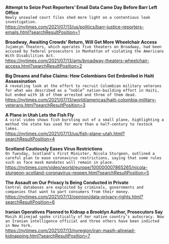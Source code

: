 **Attempt to Seize Post Reporters’ Email Data Came Day Before Barr Left Office**\
`Newly unsealed court files shed more light on a contentious leak investigation.`\
https://nytimes.com/2021/07/13/us/politics/barr-justice-reporters-emails.html?searchResultPosition=1

**Broadway, Awaiting Crowds’ Return, Will Get More Wheelchair Access**\
`Jujamcyn Theaters, which operates five theaters on Broadway, had been accused by federal prosecutors in Manhattan of violating the Americans With Disabilities Act.`\
https://nytimes.com/2021/07/13/arts/broadway-theaters-wheelchair-access.html?searchResultPosition=2

**Big Dreams and False Claims: How Colombians Got Embroiled in Haiti Assassination**\
`A revealing look at the effort to recruit Colombian military veterans for what was described as a “noble” nation-building effort in Haiti, but ended with 18 of them arrested and three of them dead.`\
https://nytimes.com/2021/07/13/world/americas/haiti-colombia-military-veterans.html?searchResultPosition=3

**A Plane in Utah Lets the Fish Fly**\
`A viral video shows fish bursting out of a small plane, highlighting a method the state has used for more than a half-century to restock lakes.`\
https://nytimes.com/2021/07/13/us/fish-plane-utah.html?searchResultPosition=4

**Scotland Cautiously Eases Virus Restrictions**\
`On Tuesday, Scotland’s First Minister, Nicola Sturgeon, outlined a careful plan to ease coronavirus restrictions, saying that some rules such as face mask mandates will remain in place.`\
https://nytimes.com/video/world/europe/100000007865265/nicola-sturgeon-scotland-coronavirus-reopen.html?searchResultPosition=5

**The Assault on Our Privacy Is Being Conducted in Private**\
`Central databases are exploited by criminals, governments and companies that want to part consumers from their money.`\
https://nytimes.com/2021/07/13/opinion/data-privacy-rights.html?searchResultPosition=6

**Iranian Operatives Planned to Kidnap a Brooklyn Author, Prosecutors Say**\
`Masih Alinejad spoke critically of her native country’s autocracy. Now an Iranian intelligence official and three others have been indicted in New York.`\
https://nytimes.com/2021/07/13/nyregion/iran-masih-alinejad-kidnapping.html?searchResultPosition=7

